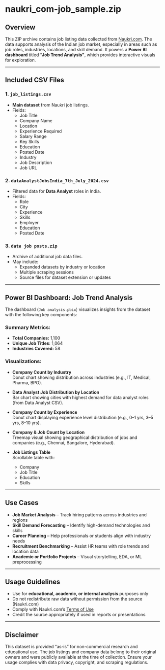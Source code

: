 # naukri_com-job_sample.zip

## Overview

This ZIP archive contains job listing data collected from [Naukri.com](https://www.naukri.com). The data supports analysis of the Indian job market, especially in areas such as job roles, industries, locations, and skill demand. It powers a **Power BI dashboard** titled **"Job Trend Analysis"**, which provides interactive visuals for exploration.

---

## Included CSV Files

### 1. `job_listings.csv`
- **Main dataset** from Naukri job listings.
- Fields:
  - Job Title  
  - Company Name  
  - Location  
  - Experience Required  
  - Salary Range  
  - Key Skills  
  - Education  
  - Posted Date  
  - Industry  
  - Job Description  
  - Job URL

### 2. `dataAnalystJobsIndia_7th_July_2024.csv`
- Filtered data for **Data Analyst** roles in India.
- Fields:
  - Role  
  - City  
  - Experience  
  - Skills  
  - Employer  
  - Education  
  - Posted Date

### 3. `data job posts.zip`
- Archive of additional job data files.
- May include:
  - Expanded datasets by industry or location
  - Multiple scraping sessions
  - Source files for dataset extension or updates

---

## Power BI Dashboard: Job Trend Analysis

The dashboard (`Job analysis.pbix`) visualizes insights from the dataset with the following key components:

### Summary Metrics:
- **Total Companies:** 1,100  
- **Unique Job Titles:** 1,064  
- **Industries Covered:** 58  

### Visualizations:

- **Company Count by Industry**  
  Donut chart showing distribution across industries (e.g., IT, Medical, Pharma, BPO).

- **Data Analyst Job Distribution by Location**  
  Bar chart showing cities with highest demand for data analyst roles (from Data Analyst CSV).

- **Company Count by Experience**  
  Donut chart displaying experience level distribution (e.g., 0–1 yrs, 3–5 yrs, 8–10 yrs).

- **Company & Job Count by Location**  
  Treemap visual showing geographical distribution of jobs and companies (e.g., Chennai, Bangalore, Hyderabad).

- **Job Listings Table**  
  Scrollable table with:
  - Company  
  - Job Title  
  - Education  
  - Skills  

---

## Use Cases

- **Job Market Analysis** – Track hiring patterns across industries and regions  
- **Skill Demand Forecasting** – Identify high-demand technologies and skills  
- **Career Planning** – Help professionals or students align with industry needs  
- **Recruitment Benchmarking** – Assist HR teams with role trends and location data  
- **Academic or Portfolio Projects** – Visual storytelling, EDA, or ML preprocessing

---

## Usage Guidelines

- Use for **educational, academic, or internal analysis** purposes only  
- Do not redistribute raw data without permission from the source (Naukri.com)  
- Comply with Naukri.com’s [Terms of Use](https://www.naukri.com/termsconditions)  
- Credit the source appropriately if used in reports or presentations

---

## Disclaimer

This dataset is provided “as-is” for non-commercial research and educational use. The job listings and company data belong to their original owners and were publicly available at the time of collection. Ensure your usage complies with data privacy, copyright, and scraping regulations.
